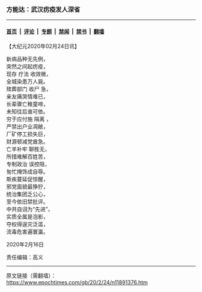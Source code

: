 ### 方能达：武汉疠疫发人深省

---

#### [首页](../../../..?n11891376) &nbsp;|&nbsp; [评论](../../../../../epoch-comment?n11891376) &nbsp;|&nbsp; [专题](../../../../../epoch-special?n11891376) &nbsp;|&nbsp; [禁闻](../../../../../epoch-news?n11891376) &nbsp;|&nbsp; [禁书](../../../../../books?n11891376) &nbsp;|&nbsp; [翻墙](https://github.com/gfw-breaker/nogfw/blob/master/README.md?n11891376)


<div class="post_content" id="artbody" itemprop="articleBody">
 <!-- article content begin -->
 <p>
  【大纪元2020年02月24日讯】
 </p>
 <p>
  新病品种无先例，
  <br/>
  突然之间起疠疫，
  <br/>
  现存
  <ok href="https://www.epochtimes.com/gb/tag/%E7%96%97%E6%B3%95.html">
   疗法
  </ok>
  收效微，
  <br/>
  全城染患万人毙。
  <br/>
  殡葬部门
  <ok href="https://www.epochtimes.com/gb/tag/%E6%94%B6%E5%B0%B8.html">
   收尸
  </ok>
  急，
  <br/>
  亲友痛哭情难已，
  <br/>
  长辈骤亡稚童啼，
  <br/>
  未知往后谁可依。
  <br/>
  穷于应付施
  <ok href="https://www.epochtimes.com/gb/tag/%E9%9A%94%E7%A6%BB.html">
   隔离
  </ok>
  ，
  <br/>
  严禁出户业凋敝，
  <br/>
  厂矿停工损失巨，
  <br/>
  财源顿减党酋急。
  <br/>
  <ok href="https://www.epochtimes.com/gb/tag/%E4%BA%A1%E7%BE%8A%E8%A1%A5%E7%89%A2.html">
   亡羊补牢
  </ok>
  聊胜无，
  <br/>
  所措难解百姓苦，
  <br/>
  <ok href="https://www.epochtimes.com/gb/tag/%E4%B8%93%E5%88%B6%E6%94%BF%E6%B2%BB.html">
   专制政治
  </ok>
  误控阻，
  <br/>
  匆忙掩饰成自辱。
  <br/>
  斯疾蔓延促惊醒，
  <br/>
  邪党面貌最狰狞，
  <br/>
  统治集团乏公心，
  <br/>
  至今依旧禁批评。
  <br/>
  中共自诩为“先进”，
  <br/>
  实质全属是泡影，
  <br/>
  夺权得逞灾泛滥，
  <br/>
  流毒危害遍寰瀛。
 </p>
 <p>
  2020年2月16日
 </p>
 <p>
  责任编辑：高义
 </p>
 <!-- article content end -->
 <div id="below_article_ad">
 </div>
</div>


---

原文链接（需翻墙）：https://www.epochtimes.com/gb/20/2/24/n11891376.htm